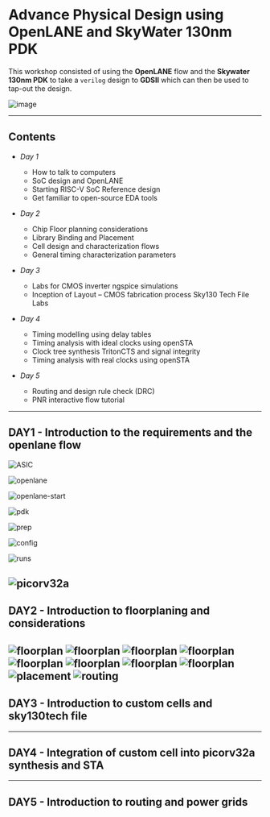 Advance Physical Design using OpenLANE and SkyWater 130nm PDK
=============================================================

This workshop consisted of using the **OpenLANE** flow and the **Skywater 130nm PDK** to take a `verilog` design to **GDSII** which can then be used to tap-out the design.

![image](https://user-images.githubusercontent.com/79994584/114469850-7ff0e880-9c0b-11eb-9a06-cac7f32717ec.png)

----------------------------------------------------------

Contents
--------

- *Day 1*
    - How to talk to computers
    - SoC design and OpenLANE
    - Starting RISC-V SoC Reference design
    - Get familiar to open-source EDA tools

-  *Day 2*
    - Chip Floor planning considerations
    - Library Binding and Placement
    - Cell design and characterization flows
    - General timing characterization parameters

- *Day 3*
    - Labs for CMOS inverter ngspice simulations
    - Inception of Layout – CMOS fabrication process
Sky130 Tech File Labs

- *Day 4*
    - Timing modelling using delay tables
    - Timing analysis with ideal clocks using openSTA
    - Clock tree synthesis TritonCTS and signal integrity
    - Timing analysis with real clocks using openSTA

- *Day 5*
    - Routing and design rule check (DRC)
    - PNR interactive flow tutorial

------------------------------------------------------------

DAY1 - Introduction to the requirements and the openlane flow
------------------------------------------------------------

![ASIC](https://user-images.githubusercontent.com/79994584/114556720-9b4d0980-9c86-11eb-91b1-140c0859d758.png)

![openlane](Images/Day1/openlane.flow.png)

![openlane-start](Images/Day1/op1.png)

![pdk](Images/Day1/op2-pdk.png)

![prep](Images/Day1/op3-prep.png)

![config](Images/Day1/op4-config.png)

![runs](Images/Day1/op4-runs.png)

![picorv32a](Images/Day1/opt6-synthesis-picorv32.png)
------------------------------------------------------------
DAY2 - Introduction to floorplaning and considerations
------------------------------------------------------------
![floorplan](Images/Day2/day2-voltage-drop.png)
![floorplan](Images/Day2/day2-ground-bounce.png)
![floorplan](Images/Day2/day2-timing-variable.png)
![floorplan](Images/Day2/day2-modular.png)
![floorplan](Images/Day2/day2-floorplan.png)
![floorplan](Images/Day2/day2-magic-floor-plan.png)
![floorplan](Images/Day2/day2-horzontal.png)
![floorplan](Images/Day2/day2-vertical.png)
![placement](Images/Day2/day2-placemnet.png)
![routing](Images/Day2/day2-routing.png)
------------------------------------------------------------

DAY3 - Introduction to custom cells and sky130tech file
------------------------------------------------------------

------------------------------------------------------------

DAY4 - Integration of custom cell into picorv32a synthesis and **STA**
------------------------------------------------------------

------------------------------------------------------------

DAY5 - Introduction to routing and power grids
------------------------------------------------------------